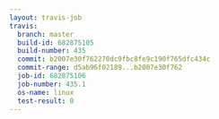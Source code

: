 ```yaml
---
layout: travis-job
travis:
  branch: master
  build-id: 682875105
  build-number: 435
  commit: b2007e30f762270dc9fbc8fe9c190f765dfc434c
  commit-range: d5ab96f02189...b2007e30f762
  job-id: 682875106
  job-number: 435.1
  os-name: linux
  test-result: 0
---
```

